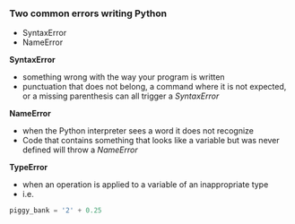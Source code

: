 ### Two common errors writing Python
-  SyntaxError
-  NameError

**SyntaxError**
-  something wrong with the way your program is written
  -  punctuation that does not belong, a command where it is not expected, or a missing parenthesis can all trigger a *SyntaxError*

**NameError**
-  when the Python interpreter sees a word it does not recognize
  -  Code that contains something that looks like a variable but was never defined will throw a *NameError*

**TypeError**
-  when an operation is applied to a variable of an inappropriate type
  -  i.e.
```python
piggy_bank = '2' + 0.25
```
